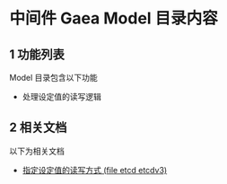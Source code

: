 # 中间件 Gaea Model 目录内容



## 1 功能列表

Model 目录包含以下功能

- 处理设定值的读写逻辑



## 2 相关文档

以下为相关文档

- [指定设定值的读写方式 (file etcd etcdv3)](../models/connection.md)
